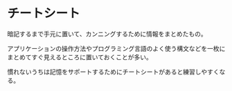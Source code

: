 # チートシート

暗記するまで手元に置いて、カンニングするために情報をまとめたもの。

アプリケーションの操作方法やプログラミング言語のよく使う構文などを一枚にまとめてすぐ見えるところに置いておくことが多い。

慣れないうちは記憶をサポートするためにチートシートがあると練習しやすくなる。
